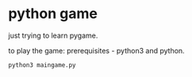 # python game

just trying to learn pygame.

to play the game:
prerequisites - python3 and python. 

```
python3 maingame.py
```


